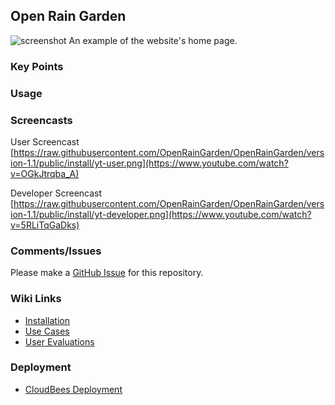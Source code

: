 ## Open Rain Garden

![screenshot](https://raw.githubusercontent.com/OpenRainGarden/OpenRainGarden/version-1.1/public/usecase3/homepage.jpg)
An example of the website's home page.

### Key Points

### Usage

### Screencasts

User Screencast  
[https://raw.githubusercontent.com/OpenRainGarden/OpenRainGarden/version-1.1/public/install/yt-user.png](https://www.youtube.com/watch?v=OGkJtrqba_A)


Developer Screencast  
[https://raw.githubusercontent.com/OpenRainGarden/OpenRainGarden/version-1.1/public/install/yt-developer.png](https://www.youtube.com/watch?v=5RLiTqGaDks)

### Comments/Issues

Please make a [GitHub Issue](https://github.com/OpenRainGarden/OpenRainGarden/issues) for this repository.

### Wiki Links

* [Installation](https://github.com/OpenRainGarden/OpenRainGarden/wiki/Installation)
* [Use Cases](https://github.com/OpenRainGarden/OpenRainGarden/wiki/Use-Cases-3.0)
* [User Evaluations](hhttps://github.com/OpenRainGarden/OpenRainGarden/wiki/User-Evaluations)

### Deployment
* [CloudBees Deployment](http://openraingarden.openraingarden.cloudbees.net/)
